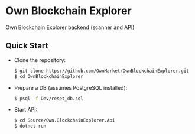 # Own Blockchain Explorer

Own Blockchain Explorer backend (scanner and API)


## Quick Start

- Clone the repository:
    ```bash
    $ git clone https://github.com/OwnMarket/OwnBlockchainExplorer.git OwnBlockchainExplorer
    $ cd OwnBlockchainExplorer
    ```
- Prepare a DB (assumes PostgreSQL installed):
    ```bash
    $ psql -f Dev/reset_db.sql
    ```
- Start API:
    ```bash
    $ cd Source/Own.BlockchainExplorer.Api
    $ dotnet run
    ```
